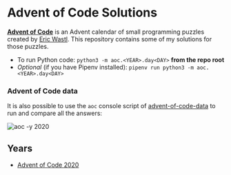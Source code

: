 # Advent of Code Solutions

**[Advent of Code](http://adventofcode.com/about)** is an Advent calendar of small programming puzzles created by [Eric Wastl](http://was.tl/). This repository contains some of my solutions for those puzzles.

- To run Python code: `python3 -m aoc.<YEAR>.day<DAY>` **from the repo root**
- *Optional* (if you have Pipenv installed): `pipenv run python3 -m aoc.<YEAR>.day<DAY>`

### Advent of Code data

It is also possible to use the `aoc` console script of [advent-of-code-data](https://pypi.org/project/advent-of-code-data/) to run and compare all the answers:

![aoc -y 2020](https://user-images.githubusercontent.com/4930426/103483642-f39f8000-4de8-11eb-9bc2-87c7d7b0caad.png)

## Years

- [Advent of Code 2020](aoc/2020/)
